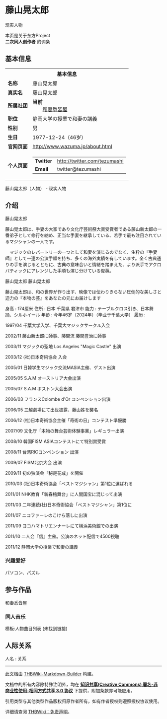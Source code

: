 # 藤山晃太郎

<!-- source html: G:\repos\THBWiki-Markdown-Builder\THBWikiMarkdown\Temp\main\0\08\ns0%3A%E8%97%A4%E5%B1%B1%E6%99%83%E5%A4%AA%E9%83%8E.html -->

现实人物

本页是关于东方Project  
 **二次同人创作者** 的词条

## 基本信息

<table><tbody><tr><th colspan="3">基本信息</th></tr><tr><td class="label"><b>名称</b></td><td> 藤山晃太郎 </td></tr><tr><td class="label"><b>真实名</b></td><td>藤山晃太郎</td></tr><tr><td class="label"><b>所属社团</b></td><td><b>当前</b><div style="margin-left:2em;"><a href="./和妻悉皆屋.md" title="和妻悉皆屋">和妻悉皆屋</a></div></td></tr><tr><td class="label"><b>职位</b></td><td>静岡大学の授業で和妻の講義</td></tr><tr><td class="label"><b>性别</b></td><td>男</td></tr><tr><td class="label"><b>生日</b></td><td>1977-12-24（46岁）</td></tr><tr><td class="label"><b>官网页面</b></td><td><a rel="nofollow" class="external free" href="http://www.wazuma.jp/about.html">http://www.wazuma.jp/about.html</a></td></tr><tr><td class="label"><b>个人页面</b></td><td><table border="0" cellspacing="0" cellpadding="0"><tbody><tr><td><b>Twitter</b></td><td><a rel="nofollow" class="external free" href="http://twitter.com/tezumashi">http://twitter.com/tezumashi</a></td></tr><tr><td><b>Email</b></td><td>twitter@tezumashi</td></tr></tbody></table></td></tr></tbody></table>

藤山晃太郎（人物） - 现实人物

## 介绍
[](./文件-蝶のたはむれ01.jpg.md)  [](./文件-蝶のたはむれ01.jpg.md)藤山晃太郎
  
藤山晃太郎は、手妻の大家であり文化庁芸術祭大賞受賞者である藤山新太郎の一番弟子として修行を納め、正当な手妻を継承している、若手で最も注目されているマジシャンの一人です。  

　マジックのレパートリーの一つとして和妻を演じるのでなく、生粋の『手妻師』として一連の公演手順を持ち、多くの海外実績を有しています。全く古典通りの手を演じるとともに、古典の意味合いと情緒を踏まえた、より派手でアクロバティックにアレンジした手順も演じ分けている俊英。  

  

[](./文件-logo藤山晃太郎_横.jpg.md)  [](./文件-logo藤山晃太郎_横.jpg.md)藤山晃太郎
[](./文件-logo藤山晃太郎_縦.JPG.md)  [](./文件-logo藤山晃太郎_縦.JPG.md)藤山晃太郎
  
藤山晃太郎は、和の世界が作り出す、映像では伝わりきらない圧倒的な美しさと迫力の『本物の芸』をあなたの元にお届けします  

  

身高
: 174厘米
住所
: 日本 千葉県 君津市
能力
: テーブルクロス引き、日本舞踊、シルホイール
年龄
: 今年46岁（2024年）（毕业于千葉大学）
履历
: 

  
1997/04 千葉大学入学、千葉大マジックサークル入会  

2002/11 藤山新太郎に師事、藤間流 藤間豊治に師事  

2003/11 マジックの聖地 Los Angeles "Magic Castle" 出演  

2003/12 (社)日本奇術協会 入会  

2005/01 日韓学生マジック交流MASIA主催、ゲスト出演  

2005/05 S.A.M オーストリア大会出演  

2005/07 S.A.M ボストン大会出演  

2006/03 フランスColombe d'Or コンベンション出演  

2006/05 三越劇場にて出世披露、藤山姓を襲名  

2006/12 (社)日本奇術協会主催「奇術の日」コンテスト準優勝  

2007/09 文化庁「本物の舞台芸術体験事業」レギュラー出演  

2008/10 韓国FISM ASIAコンテストにて特別賞受賞  

2008/11 台湾RICコンベンション 出演  

2009/07 FISM北京大会 出演  

2009/11 初の独演会「秘是花成」を開催  

2010/03 (社)日本奇術協会「ベストマジシャン」第1位に選ばれる  

2011/01 NHK教育「新春檜舞台」に人間国宝に混じって出演  

2011/03 二年連続(社)日本奇術協会「ベストマジシャン」第1位に  

2011/07 ニコファーレのこけら落しに出演  

2011/09 ヨコハマトリエンナーレにて横浜美術館での出演  

2011/10 二人会『信』主催。公演のネット配信で4500視聴  

2011/12 静岡大学の授業で和妻の講義  

  


### 兴趣爱好
  
パソコン、パズル
  


## 参与作品
  
和妻悉皆屋
  


### 同人音乐
  
模板:人物曲目列表 (未找到链接)
  


## 人际关系
人名
: 关系





---

此文档由 [THBWiki-Markdown-Builder](https://github.com/Delsin-Yu/THBWiki-Markdown-Builder) 构建。

文档中的所有内容除特殊注明外，均在 [**知识共享(Creative Commons) 署名-非商业性使用-相同方式共享 3.0 协议**](https://creativecommons.org/licenses/by-sa/3.0/deed.zh-hans) 下提供，附加条款亦可能应用。

引用类型与其他类型作品版权归原作者所有，如有作者授权则遵照授权协议使用。

详细请查阅 [THBWiki：免责声明](https://thbwiki.cc/THBWiki:%E5%85%8D%E8%B4%A3%E5%A3%B0%E6%98%8E)。

